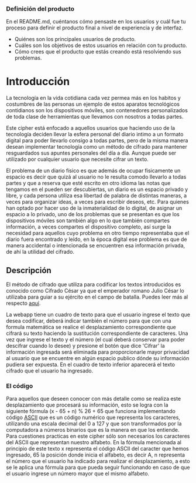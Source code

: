 ### Definición del producto

En el README.md, cuéntanos cómo pensaste en los usuarios y cuál fue tu proceso
para definir el producto final a nivel de experiencia y de interfaz.

* Quiénes son los principales usuarios de producto.
* Cuáles son los objetivos de estos usuarios en relación con tu producto.
* Cómo crees que el producto que estás creando está resolviendo sus problemas.

# Introducción


La tecnología en la vida cotidiana cada vez permea más en los habitos y costumbres de las personas un ejemplo de estos aparatos tecnológicos contidianos son los dispositivos móviles, son contenedores personalizados de toda clase de herramientas que llevamos con nosotros a todas partes.

Este cipher está enfocado a aquellos usuarios que haciendo uso de la tecnología deciden llevar la esfera personal del diario intimo a un formato digital para poder llevarlo consigo a todas partes, pero de la misma manera desean implementar tecnología como un método de cifrado para mantener resguardados sus apuntes personales del día a día. Aunque puede ser utilizado por cualquier usuario que necesite cifrar un texto. 

El problema de un diario físico es que además de ocupar fisicamente un espacio es decir que quizá al usuario no le resulta comodo llevarlo a todas partes y que a reserva que esté escrito en otro idioma las notas que tengamos en el pueden ser descubiertas, un diario es un espacio privado y libre, y cada persona utiliza esa libertad de palabra de distintas maneras, a veces para organizar ideas, a veces para escribir deseos, etc. Para quienes han optado por hacer uso de la inmaterialidad de lo digital, de asignar un espacio a lo privado, uno de los problemas que se presentan es que los dispositivos móviles son también algo en lo que también compartes información, a veces compartes el dispositivo completo, así surge la necesidad para aquellos cuyo problema en otro tiempo representaba que el diario fuera encontrado y leído, en la época digital ese problema es que de manera accidental o intencionada se encuentren esa información privada, de ahí la utilidad del cifrado. 


## Descripción

El método de cifrado que utiliza para codificar los textos introducidos es conocido como Cifrado César ya que el emperador romano Julio César lo utilizaba para guiar a su ejército en el campo de batalla. Puedes leer más al respecto [aquí](https://en.wikipedia.org/wiki/Caesar_cipher).

La webapp tiene un cuadro de texto para que el usuario ingrese el texto que desea codificar, deberá indicar también el número para que con una formula matemática se realice el desplazamiento correspondiente que cifrará su texto haciendo la sustitución correspondiente de caracteres. Una vez que ingrese el texto y el número (el cual deberá conservar para poder descifrar cuando lo desee) y presione el botón que dice 'Cifrar' la información ingresada será eliminada para proporcionarle mayor privacidad al usuario que se encuentre en algún espacio publico dónde su información pudiera ser expuesta. En el cuadro de texto inferior aparecerá el texto cifrado que el usuario ha ingresado.



### El código

Para aquellos que deseen conocer con más detalle como se realiza este desplazamiento que procesará su información, esto se logra con la siguiente fórmula (x - 65 + n) % 26 + 65 que funciona implementando código [ASCII](https://tecnologia-informatica.com/que-es-codigo-ascii/) que es un código numérico que representa los caracteres, utilizando una escala decimal del 0 a 127 y que son transformados por la computadora a números binarios que es la manera en que los entiende. Para cuestiones practicas en este cipher sólo son necesarios los caracteres del ASCII que representan nuestro alfabeto. En la fórmula mencionada al principio de este texto x representa el código ASCII del caracter que hemos ingresado, 65 la posición donde inicia el alfabeto, es decir A, n representa el número que el usuario ha indicado para realizar el desplazamiento, a esto se le aplica una fórmula para que pueda seguir funcionando en caso de que el usuario ingrese un número mayor que el mismo alfabeto. 
 




